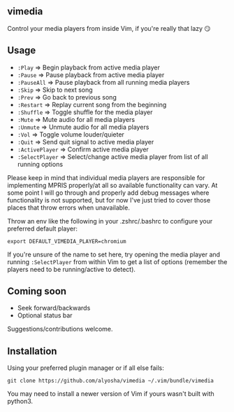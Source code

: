 ## vimedia                                                                           
Control your media players from inside Vim, if you're really
that lazy 😏

## Usage
- `:Play`         => Begin playback from active media player
- `:Pause`        => Pause playback from active media player
- `:PauseAll`     => Pause playback from all running media players
- `:Skip`         => Skip to next song
- `:Prev`         => Go back to previous song
- `:Restart`      => Replay current song from the beginning
- `:Shuffle`      => Toggle shuffle for the media player
- `:Mute`         => Mute audio for all media players
- `:Unmute`       => Unmute audio for all media players
- `:Vol`          => Toggle volume louder/quieter
- `:Quit`         => Send quit signal to active media player
- `:ActivePlayer` => Confirm active media player
- `:SelectPlayer` => Select/change active media player from list of all running options

Please keep in mind that individual media players are responsible for implementing 
MPRIS properly/at all so available functionality can vary. At some point I will go 
through and properly add debug messages where functionality is not supported, but 
for now I've just tried to cover those places that throw errors when unavailable.

Throw an env like the following in your .zshrc/.bashrc to configure your preferred default player:

`export DEFAULT_VIMEDIA_PLAYER=chromium`

If you're unsure of the name to set here, try opening the media player and running `:SelectPlayer` 
from within Vim to get a list of options (remember the players need to be running/active to detect).

## Coming soon
- Seek forward/backwards
- Optional status bar

Suggestions/contributions welcome.

## Installation
Using your preferred plugin manager or if all else fails:

`git clone https://github.com/alyosha/vimedia ~/.vim/bundle/vimedia`

You may need to install a newer version of Vim if yours wasn't built with python3.